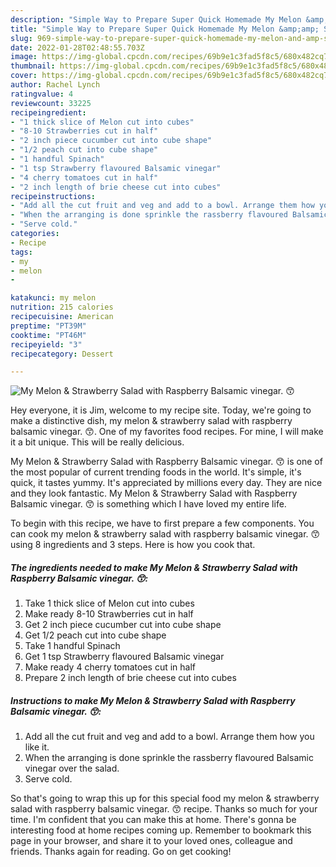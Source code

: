 ```yaml
---
description: "Simple Way to Prepare Super Quick Homemade My Melon &amp;amp; Strawberry Salad with Raspberry Balsamic vinegar. 😙"
title: "Simple Way to Prepare Super Quick Homemade My Melon &amp;amp; Strawberry Salad with Raspberry Balsamic vinegar. 😙"
slug: 969-simple-way-to-prepare-super-quick-homemade-my-melon-and-amp-strawberry-salad-with-raspberry-balsamic-vinegar
date: 2022-01-28T02:48:55.703Z
image: https://img-global.cpcdn.com/recipes/69b9e1c3fad5f8c5/680x482cq70/my-melon-strawberry-salad-with-raspberry-balsamic-vinegar-recipe-main-photo.jpg
thumbnail: https://img-global.cpcdn.com/recipes/69b9e1c3fad5f8c5/680x482cq70/my-melon-strawberry-salad-with-raspberry-balsamic-vinegar-recipe-main-photo.jpg
cover: https://img-global.cpcdn.com/recipes/69b9e1c3fad5f8c5/680x482cq70/my-melon-strawberry-salad-with-raspberry-balsamic-vinegar-recipe-main-photo.jpg
author: Rachel Lynch
ratingvalue: 4
reviewcount: 33225
recipeingredient:
- "1 thick slice of Melon cut into cubes"
- "8-10 Strawberries cut in half"
- "2 inch piece cucumber cut into cube shape"
- "1/2 peach cut into cube shape"
- "1 handful Spinach"
- "1 tsp Strawberry flavoured Balsamic vinegar"
- "4 cherry tomatoes cut in half"
- "2 inch length of brie cheese cut into cubes"
recipeinstructions:
- "Add all the cut fruit and veg and add to a bowl. Arrange them how you like it."
- "When the arranging is done sprinkle the rassberry flavoured Balsamic vinegar over the salad."
- "Serve cold."
categories:
- Recipe
tags:
- my
- melon
- 

katakunci: my melon  
nutrition: 215 calories
recipecuisine: American
preptime: "PT39M"
cooktime: "PT46M"
recipeyield: "3"
recipecategory: Dessert

---
```



![My Melon &amp; Strawberry Salad with Raspberry Balsamic vinegar. 😙](https://img-global.cpcdn.com/recipes/69b9e1c3fad5f8c5/680x482cq70/my-melon-strawberry-salad-with-raspberry-balsamic-vinegar-recipe-main-photo.jpg)

Hey everyone, it is Jim, welcome to my recipe site. Today, we're going to make a distinctive dish, my melon &amp; strawberry salad with raspberry balsamic vinegar. 😙. One of my favorites food recipes. For mine, I will make it a bit unique. This will be really delicious.

My Melon &amp; Strawberry Salad with Raspberry Balsamic vinegar. 😙 is one of the most popular of current trending foods in the world. It's simple, it's quick, it tastes yummy. It's appreciated by millions every day. They are nice and they look fantastic. My Melon &amp; Strawberry Salad with Raspberry Balsamic vinegar. 😙 is something which I have loved my entire life.




To begin with this recipe, we have to first prepare a few components. You can cook my melon &amp; strawberry salad with raspberry balsamic vinegar. 😙 using 8 ingredients and 3 steps. Here is how you cook that.

<!--inarticleads1-->

##### The ingredients needed to make My Melon &amp; Strawberry Salad with Raspberry Balsamic vinegar. 😙:

1. Take 1 thick slice of Melon cut into cubes
1. Make ready 8-10 Strawberries cut in half
1. Get 2 inch piece cucumber cut into cube shape
1. Get 1/2 peach cut into cube shape
1. Take 1 handful Spinach
1. Get 1 tsp Strawberry flavoured Balsamic vinegar
1. Make ready 4 cherry tomatoes cut in half
1. Prepare 2 inch length of brie cheese cut into cubes




<!--inarticleads2-->

##### Instructions to make My Melon &amp; Strawberry Salad with Raspberry Balsamic vinegar. 😙:

1. Add all the cut fruit and veg and add to a bowl. Arrange them how you like it.
1. When the arranging is done sprinkle the rassberry flavoured Balsamic vinegar over the salad.
1. Serve cold.




So that's going to wrap this up for this special food my melon &amp; strawberry salad with raspberry balsamic vinegar. 😙 recipe. Thanks so much for your time. I'm confident that you can make this at home. There's gonna be interesting food at home recipes coming up. Remember to bookmark this page in your browser, and share it to your loved ones, colleague and friends. Thanks again for reading. Go on get cooking!

